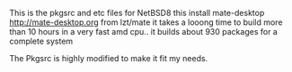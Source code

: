 This is the pkgsrc and etc files for NetBSD8 this install mate-desktop http://mate-desktop.org from lzt/mate it takes a looong time to build  more than 10 hours in a very fast amd cpu.. it builds about 930 packages for a complete system

The Pkgsrc is highly modified to make it fit my needs.
